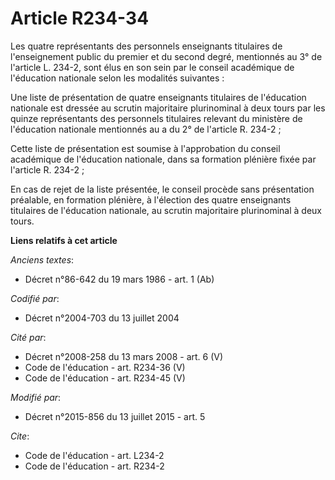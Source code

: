 # Article R234-34

Les quatre représentants des personnels enseignants titulaires de l'enseignement public du premier et du second degré,
mentionnés au 3° de l'article L. 234-2, sont élus en son sein par le conseil académique de l'éducation nationale selon les
modalités suivantes : 

Une liste de présentation de quatre enseignants titulaires de l'éducation nationale est dressée au scrutin majoritaire
plurinominal à deux tours par les quinze représentants des personnels titulaires relevant du ministère de l'éducation
nationale mentionnés au a du 2° de l'article R. 234-2 ; 

Cette liste de présentation est soumise à l'approbation du conseil académique de l'éducation nationale, dans sa formation
plénière fixée par l'article R. 234-2 ; 

En cas de rejet de la liste présentée, le conseil procède sans présentation préalable, en formation plénière, à l'élection
des quatre enseignants titulaires de l'éducation nationale, au scrutin majoritaire plurinominal à deux tours.

**Liens relatifs à cet article**

_Anciens textes_:

  - Décret n°86-642 du 19 mars 1986 - art. 1 (Ab)

_Codifié par_:

  - Décret n°2004-703 du 13 juillet 2004

_Cité par_:

  - Décret n°2008-258 du 13 mars 2008 - art. 6 (V)
  - Code de l'éducation - art. R234-36 (V)
  - Code de l'éducation - art. R234-45 (V)

_Modifié par_:

  - Décret n°2015-856 du 13 juillet 2015 - art. 5

_Cite_:

  - Code de l'éducation - art. L234-2
  - Code de l'éducation - art. R234-2
